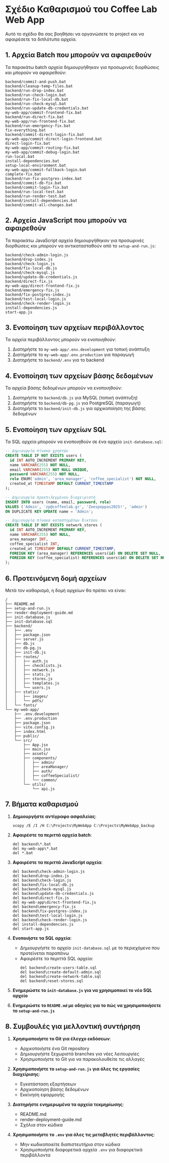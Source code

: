 # Σχέδιο Καθαρισμού του Coffee Lab Web App

Αυτό το σχέδιο θα σας βοηθήσει να οργανώσετε το project και να αφαιρέσετε τα διπλότυπα αρχεία.

## 1. Αρχεία Batch που μπορούν να αφαιρεθούν

Τα παρακάτω batch αρχεία δημιουργήθηκαν για προσωρινές διορθώσεις και μπορούν να αφαιρεθούν:

```
backend/commit-and-push.bat
backend/cleanup-temp-files.bat
backend/run-drop-index.bat
backend/run-check-login.bat
backend/run-fix-local-db.bat
backend/run-check-mysql.bat
backend/run-update-db-credentials.bat
my-web-app/commit-frontend-fix.bat
backend/run-direct-fix.bat
my-web-app/run-frontend-fix.bat
backend/run-emergency-fix.bat
fix-everything.bat
backend/commit-direct-login-fix.bat
my-web-app/commit-direct-login-frontend.bat
direct-login-fix.bat
my-web-app/commit-routing-fix.bat
my-web-app/commit-debug-login.bat
run-local.bat
install-dependencies.bat
setup-local-environment.bat
my-web-app/commit-fallback-login.bat
complete-fix.bat
backend/run-fix-postgres-index.bat
backend/commit-db-fix.bat
backend/commit-login-fix.bat
backend/run-local-test.bat
backend/run-render-test.bat
backend/install-dependencies.bat
backend/commit-all-changes.bat
```

## 2. Αρχεία JavaScript που μπορούν να αφαιρεθούν

Τα παρακάτω JavaScript αρχεία δημιουργήθηκαν για προσωρινές διορθώσεις και μπορούν να αντικατασταθούν από το `setup-and-run.js`:

```
backend/check-admin-login.js
backend/drop-index.js
backend/check-login.js
backend/fix-local-db.js
backend/check-mysql.js
backend/update-db-credentials.js
backend/direct-fix.js
my-web-app/direct-frontend-fix.js
backend/emergency-fix.js
backend/fix-postgres-index.js
backend/test-local-login.js
backend/check-render-login.js
install-dependencies.js
start-app.js
```

## 3. Ενοποίηση των αρχείων περιβάλλοντος

Τα αρχεία περιβάλλοντος μπορούν να ενοποιηθούν:

1. Διατηρήστε το `my-web-app/.env.development` για τοπική ανάπτυξη
2. Διατηρήστε το `my-web-app/.env.production` για παραγωγή
3. Διατηρήστε το `backend/.env` για το backend

## 4. Ενοποίηση των αρχείων βάσης δεδομένων

Τα αρχεία βάσης δεδομένων μπορούν να ενοποιηθούν:

1. Διατηρήστε το `backend/db.js` για MySQL (τοπική ανάπτυξη)
2. Διατηρήστε το `backend/db-pg.js` για PostgreSQL (παραγωγή)
3. Διατηρήστε το `backend/init-db.js` για αρχικοποίηση της βάσης δεδομένων

## 5. Ενοποίηση των αρχείων SQL

Τα SQL αρχεία μπορούν να ενοποιηθούν σε ένα αρχείο `init-database.sql`:

```sql
-- Δημιουργία πίνακα χρηστών
CREATE TABLE IF NOT EXISTS users (
  id INT AUTO_INCREMENT PRIMARY KEY,
  name VARCHAR(255) NOT NULL,
  email VARCHAR(255) NOT NULL UNIQUE,
  password VARCHAR(255) NOT NULL,
  role ENUM('admin', 'area_manager', 'coffee_specialist') NOT NULL,
  created_at TIMESTAMP DEFAULT CURRENT_TIMESTAMP
);

-- Δημιουργία προεπιλεγμένου διαχειριστή
INSERT INTO users (name, email, password, role)
VALUES ('Admin', 'zp@coffeelab.gr', 'Zoespeppas2025!', 'admin')
ON DUPLICATE KEY UPDATE name = 'Admin';

-- Δημιουργία πίνακα καταστημάτων δικτύου
CREATE TABLE IF NOT EXISTS network_stores (
  id INT AUTO_INCREMENT PRIMARY KEY,
  name VARCHAR(255) NOT NULL,
  area_manager INT,
  coffee_specialist INT,
  created_at TIMESTAMP DEFAULT CURRENT_TIMESTAMP,
  FOREIGN KEY (area_manager) REFERENCES users(id) ON DELETE SET NULL,
  FOREIGN KEY (coffee_specialist) REFERENCES users(id) ON DELETE SET NULL
);
```

## 6. Προτεινόμενη δομή αρχείων

Μετά τον καθαρισμό, η δομή αρχείων θα πρέπει να είναι:

```
/
├── README.md
├── setup-and-run.js
├── render-deployment-guide.md
├── init-database.js
├── init-database.sql
├── backend/
│   ├── .env
│   ├── package.json
│   ├── server.js
│   ├── db.js
│   ├── db-pg.js
│   ├── init-db.js
│   ├── routes/
│   │   ├── auth.js
│   │   ├── checklists.js
│   │   ├── network.js
│   │   ├── stats.js
│   │   ├── stores.js
│   │   ├── templates.js
│   │   └── users.js
│   ├── static/
│   │   ├── images/
│   │   └── pdfs/
│   └── fonts/
└── my-web-app/
    ├── .env.development
    ├── .env.production
    ├── package.json
    ├── vite.config.js
    ├── index.html
    ├── public/
    └── src/
        ├── App.jsx
        ├── main.jsx
        ├── assets/
        ├── components/
        │   ├── admin/
        │   ├── areaManager/
        │   ├── auth/
        │   ├── coffeeSpecialist/
        │   └── common/
        └── utils/
            └── api.js
```

## 7. Βήματα καθαρισμού

1. **Δημιουργήστε αντίγραφο ασφαλείας**:
   ```
   xcopy /E /I /H C:\Projects\MyWebApp C:\Projects\MyWebApp_backup
   ```

2. **Αφαιρέστε τα περιττά αρχεία batch**:
   ```
   del backend\*.bat
   del my-web-app\*.bat
   del *.bat
   ```

3. **Αφαιρέστε τα περιττά JavaScript αρχεία**:
   ```
   del backend\check-admin-login.js
   del backend\drop-index.js
   del backend\check-login.js
   del backend\fix-local-db.js
   del backend\check-mysql.js
   del backend\update-db-credentials.js
   del backend\direct-fix.js
   del my-web-app\direct-frontend-fix.js
   del backend\emergency-fix.js
   del backend\fix-postgres-index.js
   del backend\test-local-login.js
   del backend\check-render-login.js
   del install-dependencies.js
   del start-app.js
   ```

4. **Ενοποιήστε τα SQL αρχεία**:
   - Δημιουργήστε το αρχείο `init-database.sql` με το περιεχόμενο που προτείνεται παραπάνω
   - Αφαιρέστε τα περιττά SQL αρχεία:
     ```
     del backend\create-users-table.sql
     del backend\create-default-admin.sql
     del backend\create-network-table.sql
     del backend\reset-stores.sql
     ```

5. **Ενημερώστε το `init-database.js` για να χρησιμοποιεί το νέο SQL αρχείο**

6. **Ενημερώστε το `README.md` με οδηγίες για το πώς να χρησιμοποιήσετε το `setup-and-run.js`**

## 8. Συμβουλές για μελλοντική συντήρηση

1. **Χρησιμοποιήστε το Git για έλεγχο εκδόσεων**:
   - Αρχικοποιήστε ένα Git repository
   - Δημιουργήστε ξεχωριστά branches για νέες λειτουργίες
   - Χρησιμοποιήστε το Git για να παρακολουθείτε τις αλλαγές

2. **Χρησιμοποιήστε το `setup-and-run.js` για όλες τις εργασίες διαχείρισης**:
   - Εγκατάσταση εξαρτήσεων
   - Αρχικοποίηση βάσης δεδομένων
   - Εκκίνηση εφαρμογής

3. **Διατηρήστε ενημερωμένα τα αρχεία τεκμηρίωσης**:
   - README.md
   - render-deployment-guide.md
   - Σχόλια στον κώδικα

4. **Χρησιμοποιήστε το `.env` για όλες τις μεταβλητές περιβάλλοντος**:
   - Μην κωδικοποιείτε διαπιστευτήρια στον κώδικα
   - Χρησιμοποιήστε διαφορετικά αρχεία `.env` για διαφορετικά περιβάλλοντα
